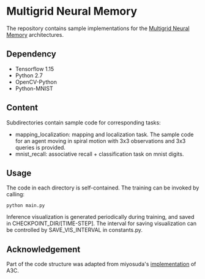 # Multigrid Neural Memory
The repository contains sample implementations for the [Multigrid Neural Memory](https://arxiv.org/abs/1906.05948) architectures.

## Dependency
- Tensorflow 1.15
- Python 2.7
- OpenCV-Python
- Python-MNIST

## Content
Subdirectories contain sample code for corresponding tasks:
- mapping_localization: mapping and localization task. The sample code for an agent moving in spiral motion with 3x3 observations and 3x3 queries is provided.
- mnist_recall: associative recall + classification task on mnist digits.

## Usage
The code in each directory is self-contained. The training can be invoked by calling:
```
python main.py
```
Inference visualization is generated periodically during training, and saved in CHECKPOINT_DIR/[TIME-STEP]. The interval for saving visualization can be controlled by SAVE_VIS_INTERVAL in constants.py. 

## Acknowledgement
Part of the code structure was adapted from miyosuda's [implementation](https://github.com/miyosuda/async_deep_reinforce) of A3C.
